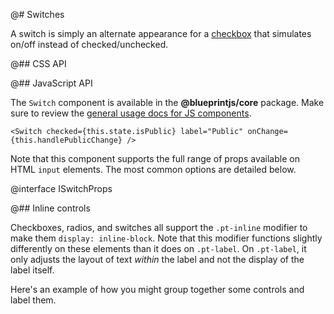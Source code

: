 @# Switches

A switch is simply an alternate appearance for a [checkbox](#components.forms.checkbox) that
simulates on/off instead of checked/unchecked.

@## CSS API

@## JavaScript API

The `Switch` component is available in the __@blueprintjs/core__ package.
Make sure to review the [general usage docs for JS components](#components.usage).

```tsx
<Switch checked={this.state.isPublic} label="Public" onChange={this.handlePublicChange} />
```

Note that this component supports the full range of props available on HTML `input` elements.
The most common options are detailed below.

@interface ISwitchProps

@## Inline controls

Checkboxes, radios, and switches all support the `.pt-inline` modifier to make them `display:
inline-block`. Note that this modifier functions slightly differently on these elements than it
does on `.pt-label`. On `.pt-label`, it only adjusts the layout of text _within_ the label and not
the display of the label itself.

Here's an example of how you might group together some controls and label them.
